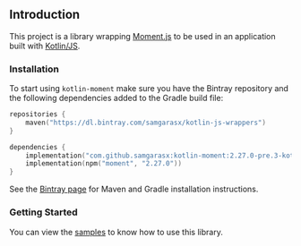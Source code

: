 ## Introduction
This project is a library wrapping [Moment.js](https://momentjs.com/) to be used in an application 
built with [Kotlin/JS](https://kotlinlang.org/docs/reference/js-overview.html).

### Installation

To start using `kotlin-moment` make sure you have the Bintray repository and the following dependencies added to 
the Gradle build file:

```kotlin
repositories {
    maven("https://dl.bintray.com/samgarasx/kotlin-js-wrappers")
}

dependencies {
    implementation("com.github.samgarasx:kotlin-moment:2.27.0-pre.3-kotlin-1.4.0")
    implementation(npm("moment", "2.27.0"))
}
```

See the [Bintray page](https://bintray.com/samgarasx/kotlin-js-wrappers/kotlin-moment) for Maven and Gradle 
installation instructions.

### Getting Started
You can view the [samples](https://github.com/samgarasx/kotlin-js-wrappers/tree/master/kotlin-moment/moment-samples) to know 
how to use this library.
